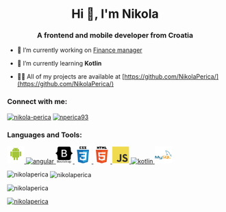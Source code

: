 <h1 align="center">Hi 👋, I'm Nikola</h1>
<h3 align="center">A frontend and mobile developer from Croatia</h3>



- 🔭 I’m currently working on [Finance manager](https://github.com/NikolaPerica/Finance-manager)

- 🌱 I’m currently learning **Kotlin**

- 👨‍💻 All of my projects are available at [https://github.com/NikolaPerica/](https://github.com/NikolaPerica/)

<h3 align="left">Connect with me:</h3>
<p align="left">
<a href="https://linkedin.com/in/nikola-perica" target="blank"><img align="center" src="https://raw.githubusercontent.com/rahuldkjain/github-profile-readme-generator/master/src/images/icons/Social/linked-in-alt.svg" alt="nikola-perica" height="30" width="40" /></a>
<a href="https://instagram.com/nperica93" target="blank"><img align="center" src="https://raw.githubusercontent.com/rahuldkjain/github-profile-readme-generator/master/src/images/icons/Social/instagram.svg" alt="nperica93" height="30" width="40" /></a>
</p>

<h3 align="left">Languages and Tools:</h3>
<p align="left"> <a href="https://developer.android.com" target="_blank" rel="noreferrer"> <img src="https://raw.githubusercontent.com/devicons/devicon/master/icons/android/android-original-wordmark.svg" alt="android" width="40" height="40"/> </a> <a href="https://angular.io" target="_blank" rel="noreferrer"> <img src="https://angular.io/assets/images/logos/angular/angular.svg" alt="angular" width="40" height="40"/> </a> <a href="https://getbootstrap.com" target="_blank" rel="noreferrer"> <img src="https://raw.githubusercontent.com/devicons/devicon/master/icons/bootstrap/bootstrap-plain-wordmark.svg" alt="bootstrap" width="40" height="40"/> </a> <a href="https://www.w3schools.com/css/" target="_blank" rel="noreferrer"> <img src="https://raw.githubusercontent.com/devicons/devicon/master/icons/css3/css3-original-wordmark.svg" alt="css3" width="40" height="40"/> </a> <a href="https://www.w3.org/html/" target="_blank" rel="noreferrer"> <img src="https://raw.githubusercontent.com/devicons/devicon/master/icons/html5/html5-original-wordmark.svg" alt="html5" width="40" height="40"/> </a> <a href="https://developer.mozilla.org/en-US/docs/Web/JavaScript" target="_blank" rel="noreferrer"> <img src="https://raw.githubusercontent.com/devicons/devicon/master/icons/javascript/javascript-original.svg" alt="javascript" width="40" height="40"/> </a> <a href="https://kotlinlang.org" target="_blank" rel="noreferrer"> <img src="https://www.vectorlogo.zone/logos/kotlinlang/kotlinlang-icon.svg" alt="kotlin" width="40" height="40"/> </a> <a href="https://www.mysql.com/" target="_blank" rel="noreferrer"> <img src="https://raw.githubusercontent.com/devicons/devicon/master/icons/mysql/mysql-original-wordmark.svg" alt="mysql" width="40" height="40"/> </a> </p>

<p><img align="left" src="https://github-readme-stats.vercel.app/api/top-langs?username=nikolaperica&show_icons=true&locale=en&layout=compact" alt="nikolaperica" /></p>

<p>&nbsp;<img align="center" src="https://github-readme-stats.vercel.app/api?username=nikolaperica&show_icons=true&locale=en" alt="nikolaperica" /></p>

<p align="left"> <img src="https://komarev.com/ghpvc/?username=nikolaperica&label=Profile%20views&color=0e75b6&style=flat" alt="nikolaperica" /> </p>

<p align="left"> <a href="https://github.com/ryo-ma/github-profile-trophy"><img src="https://github-profile-trophy.vercel.app/?username=nikolaperica" alt="nikolaperica" /></a> </p>
